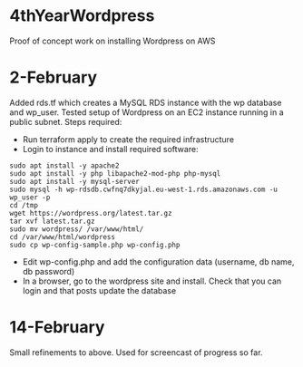 # 4thYearWordpress
Proof of concept work on installing Wordpress on AWS
# 2-February
Added rds.tf which creates a MySQL RDS instance with the wp database and wp_user. Tested setup of Wordpress on an EC2 instance running in 
a public subnet. Steps required:
- Run terraform apply to create the required infrastructure
- Login to instance and install required software:  
```
sudo apt install -y apache2
sudo apt install -y php libapache2-mod-php php-mysql
sudo apt install -y mysql-server
sudo mysql -h wp-rdsdb.cwfnq7dkyjal.eu-west-1.rds.amazonaws.com -u wp_user -p
cd /tmp
wget https://wordpress.org/latest.tar.gz
tar xvf latest.tar.gz
sudo mv wordpress/ /var/www/html/
cd /var/www/html/wordpress
sudo cp wp-config-sample.php wp-config.php
```
- Edit wp-config.php and add the configuration data (username, db name, db password)
- In a browser, go to the wordpress site and install. Check that you can login and that posts update the database
# 14-February
Small refinements to above. Used for screencast of progress so far.
